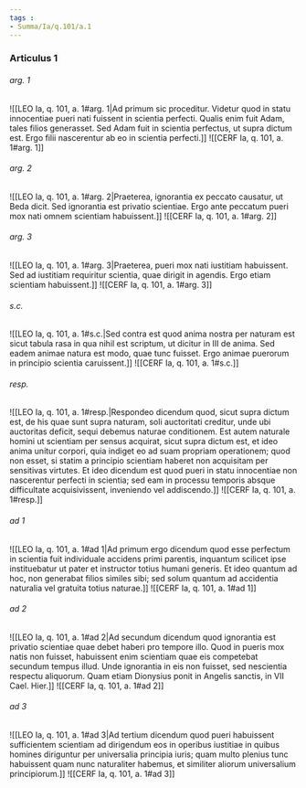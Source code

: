 ```yaml
---
tags : 
- Summa/Ia/q.101/a.1
---
```


### Articulus 1

###### arg. 1
![[LEO Ia, q. 101, a. 1#arg. 1|Ad primum sic proceditur. Videtur quod in statu innocentiae pueri nati fuissent in scientia perfecti. Qualis enim fuit Adam, tales filios generasset. Sed Adam fuit in scientia perfectus, ut supra dictum est. Ergo filii nascerentur ab eo in scientia perfecti.]]
![[CERF Ia, q. 101, a. 1#arg. 1]]

###### arg. 2
![[LEO Ia, q. 101, a. 1#arg. 2|Praeterea, ignorantia ex peccato causatur, ut Beda dicit. Sed ignorantia est privatio scientiae. Ergo ante peccatum pueri mox nati omnem scientiam habuissent.]]
![[CERF Ia, q. 101, a. 1#arg. 2]]

###### arg. 3
![[LEO Ia, q. 101, a. 1#arg. 3|Praeterea, pueri mox nati iustitiam habuissent. Sed ad iustitiam requiritur scientia, quae dirigit in agendis. Ergo etiam scientiam habuissent.]]
![[CERF Ia, q. 101, a. 1#arg. 3]]

###### s.c.
![[LEO Ia, q. 101, a. 1#s.c.|Sed contra est quod anima nostra per naturam est sicut tabula rasa in qua nihil est scriptum, ut dicitur in III de anima. Sed eadem animae natura est modo, quae tunc fuisset. Ergo animae puerorum in principio scientia caruissent.]]
![[CERF Ia, q. 101, a. 1#s.c.]]

###### resp.
![[LEO Ia, q. 101, a. 1#resp.|Respondeo dicendum quod, sicut supra dictum est, de his quae sunt supra naturam, soli auctoritati creditur, unde ubi auctoritas deficit, sequi debemus naturae conditionem. Est autem naturale homini ut scientiam per sensus acquirat, sicut supra dictum est, et ideo anima unitur corpori, quia indiget eo ad suam propriam operationem; quod non esset, si statim a principio scientiam haberet non acquisitam per sensitivas virtutes. Et ideo dicendum est quod pueri in statu innocentiae non nascerentur perfecti in scientia; sed eam in processu temporis absque difficultate acquisivissent, inveniendo vel addiscendo.]]
![[CERF Ia, q. 101, a. 1#resp.]]

###### ad 1
![[LEO Ia, q. 101, a. 1#ad 1|Ad primum ergo dicendum quod esse perfectum in scientia fuit individuale accidens primi parentis, inquantum scilicet ipse instituebatur ut pater et instructor totius humani generis. Et ideo quantum ad hoc, non generabat filios similes sibi; sed solum quantum ad accidentia naturalia vel gratuita totius naturae.]]
![[CERF Ia, q. 101, a. 1#ad 1]]

###### ad 2
![[LEO Ia, q. 101, a. 1#ad 2|Ad secundum dicendum quod ignorantia est privatio scientiae quae debet haberi pro tempore illo. Quod in pueris mox natis non fuisset, habuissent enim scientiam quae eis competebat secundum tempus illud. Unde ignorantia in eis non fuisset, sed nescientia respectu aliquorum. Quam etiam Dionysius ponit in Angelis sanctis, in VII Cael. Hier.]]
![[CERF Ia, q. 101, a. 1#ad 2]]

###### ad 3
![[LEO Ia, q. 101, a. 1#ad 3|Ad tertium dicendum quod pueri habuissent sufficientem scientiam ad dirigendum eos in operibus iustitiae in quibus homines diriguntur per universalia principia iuris; quam multo plenius tunc habuissent quam nunc naturaliter habemus, et similiter aliorum universalium principiorum.]]
![[CERF Ia, q. 101, a. 1#ad 3]]

